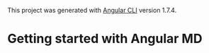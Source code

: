 This project was generated with [Angular CLI](https://github.com/angular/angular-cli) version 1.7.4.

# Getting started with Angular MD


